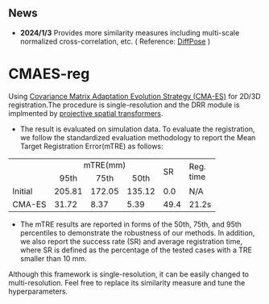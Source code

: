 ## News
* **2024/1/3** Provides more similarity measures including multi-scale normalized cross-correlation, etc. ( Reference: [DiffPose](https://github.com/eigenvivek/DiffPose) )
# CMAES-reg
Using [Covariance Matrix Adaptation Evolution Strategy (CMA-ES)](https://github.com/CyberAgentAILab/cmaes) for 2D/3D registration.The procedure is  single-resolution and the DRR module is implmented by [projective spatial transformers](https://github.com/gaocong13/Projective-Spatial-Transformers).

 - The result is evaluated on simulation data. To evaluate the registration, we follow the standardized evaluation methodology to report the Mean Target Registration Error(mTRE) as follows:
<table>
    <tr>
          <td rowspan="2"> </td> <td colspan="3" align="center">mTRE(mm)</td> <td rowspan="2">SR</td>   <td rowspan="2">Reg.<br>time</td>
   </tr>
    <tr>
  		 <td align="center">95th</td> 
      	<td align="center">75th</td> 
     <td align="center">50th</td> 
    </tr>
  <tr>
     <td>Initial</td>
     <td>205.81</td>
     <td>172.05</td> 
     <td>135.12</td> 
     <td>0.0</td>
     <td>N/A</td>
    </tr>
    <tr>
     <td>CMA-ES</td>
     <td>31.72</td>
     <td>8.37</td> 
     <td>5.39</td> 
     <td>49.4</td>
     <td>21.2s</td> 
    </tr>
</table>

- The mTRE results are reported in forms of the 50th, 75th, and 95th percentiles to demonstrate the robustness of our methods. In addition, we also report the success rate (SR) and average registration time, where SR
is defined as the percentage of the tested cases with a TRE smaller than 10 mm.

Although this framework is single-resolution, it can be easily changed to multi-resolution. Feel free to replace its similarity measure and tune the hyperparameters.

